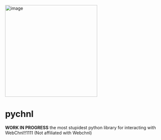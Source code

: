 <img width="300" height="300" alt="image" src="https://github.com/user-attachments/assets/036e5eff-186a-493d-95cd-5364f0834b5c" />


# pychnl
**WORK IN PROGRESS** the most stupidest python library for interacting with WebChnl!!1111
(Not affiliated with Webchnl)
